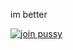 im better

[![join pussy](https://invidget.switchblade.xyz/xy8YkWpJmX)](http://discord.gg/xy8YkWpJmX)
